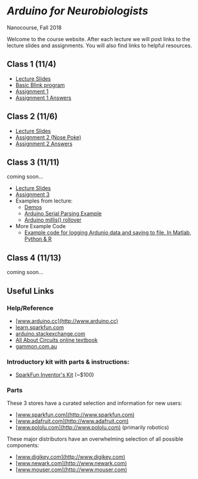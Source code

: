 # *Arduino for Neurobiologists*
Nanocourse, Fall 2018

Welcome to the course website. After each lecture we will post links to the lecture slides and assignments. You will also find links to helpful resources.

## Class 1 (11/4)
- [Lecture Slides](https://www.dropbox.com/s/ncjqtzd9losd67f/Arduino%20Nanocourse%20Day%201%20-%20Fall%202018.pdf?dl=0)
- [Basic Blink program](https://www.dropbox.com/s/0wto03wqkgqaezc/Basic_Blink.zip?dl=0)
- [Assignment 1](https://www.dropbox.com/s/6bdhmxu294h6btg/Nanocourse%20Project%20Day%201.pdf?dl=0)
- [Assignment 1 Answers](https://www.dropbox.com/s/5fbn25b251v6mhh/Assignment%201%20Answers.zip?dl=0)

## Class 2 (11/6)
- [Lecture Slides](https://www.dropbox.com/s/w2oj9stpxs0p1sv/Arduino%20Nanocourse%20Day%202%20-%20Fall%202018%20Slides%20Final.pdf?dl=0)
- [Assignment 2 (Nose Poke)](https://www.dropbox.com/s/77vp4k14g2uutay/Project%202%20-%20Nose%20Poke.pdf?dl=0)
- [Assignment 2 Answers](https://www.dropbox.com/s/zy7lg9hptq0wwja/Assignment2_Answer.zip?dl=0)

## Class 3 (11/11)
coming soon...

- [Lecture Slides](https://www.dropbox.com/s/13z8rec7tin7c8v/Project%203%20-%20Behavior%20box%20contd..pdf?dl=0)
- [Assignment 3](https://www.dropbox.com/s/13z8rec7tin7c8v/Project%203%20-%20Behavior%20box%20contd..pdf?dl=0)
- Examples from lecture:
  - [Demos](https://www.dropbox.com/s/ckagmnebrtuj95y/arduino_course_fall18_class3.zip?dl=0)
  - [Arduino Serial Parsing Example](https://www.dropbox.com/s/3gh61zb6z0n85ze/simple_serial_parsing.zip?dl=0)
  - [Arduino millis() rollover](https://www.dropbox.com/s/7i0va5cida71z73/arduino_uno_millis_rollover.zip?dl=0)
- More Example Code
  - [Example code for logging Ardunio data and saving to file. In Matlab, Python & R](https://www.dropbox.com/s/izibsk23coc42sn/ArduinoDataLogging.zip?dl=0)
<!---
- [Assignment 3 Answers — Nose Poke with User Inputs](https://www.dropbox.com/s/4u5bj1zchqvv1ok/NosePokeWithUserInputs_Answer.zip?dl=0)
--->

## Class 4 (11/13)
coming soon...
<!---
- [Lecture Slides]()
- [Arduino Serial Parsing Example](https://www.dropbox.com/s/3gh61zb6z0n85ze/simple_serial_parsing.zip?dl=0)
- [Nose Poke with User Inputs](https://www.dropbox.com/s/4u5bj1zchqvv1ok/NosePokeWithUserInputs_Answer.zip?dl=0)
--->


## Useful Links


### Help/Reference
- [www.arduino.cc](http://www.arduino.cc)
- [learn.sparkfun.com](http://learn.sparkfun.com)
- [arduino.stackexchange.com](http://arduino.stackexchange.com/)
- [All About Circuits online textbook](http://www.allaboutcircuits.com/textbook)
- [gammon.com.au](http://gammon.com.au/forum/bbshowpost.php?bbtopic_id=123)

### Introductory kit with parts & instructions:
- [SparkFun Inventor's Kit](http://www.sparkfun.com/products/14189) \(~$100\)

### Parts
These 3 stores have a curated selection and information for new users:
- [www.sparkfun.com](http://www.sparkfun.com)
- [www.adafruit.com](http://www.adafruit.com)
- [www.pololu.com](http://www.pololu.com)  \(primarily robotics\)

These major distributors have an overwhelming selection of all possible components:
- [www.digikey.com](http://www.digikey.com)
- [www.newark.com](http://www.newark.com)
- [www.mouser.com](http://www.mouser.com)
